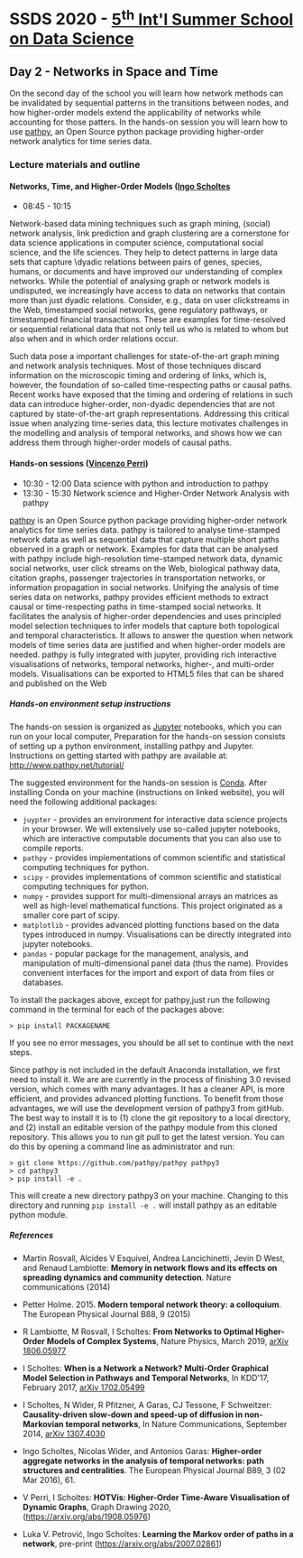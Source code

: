 # SSDS 2020  - [5<sup>th</sup> Int'l Summer School on Data Science](https://sites.google.com/view/ssdatascience2020)

## Day 2 - Networks in Space and Time

On the second day of the school you will learn how network methods can be invalidated by sequential patterns in the transitions between nodes, and how higher-order models extend the applicability of networks while accounting for those patters.
In the hands-on session you will learn how to use [pathpy](http://www.pathpy.net/), an Open Source python package providing higher-order network analytics for time series data.

### Lecture materials and outline


#### Networks, Time, and Higher-Order Models ([Ingo Scholtes](https://www.ingoscholtes.net/)

- 08:45 - 10:15

Network-based data mining techniques such as graph mining, (social) network analysis, link prediction and graph clustering are a cornerstone for data science applications in computer science, computational social science, and the life sciences. They help to detect patterns in large data sets that capture \dyadic relations between pairs of genes, species, humans, or documents and have improved our understanding of complex networks. While the potential of analysing graph or network models is undisputed, we increasingly have access to data on networks that contain more than just dyadic relations. Consider, e.g., data on user clickstreams in the Web, timestamped social networks, gene regulatory pathways, or timestamped financial transactions. These are examples for time-resolved or sequential relational data that not only tell us who is related to whom but also when and in which order relations occur. 

Such data pose a important challenges for state-of-the-art graph mining and network analysis techniques. Most of those techniques discard information on the microscopic timing and ordering of links, which is, however, the foundation of so-called time-respecting paths or causal paths. Recent works have exposed that the timing and ordering of relations in such data can introduce higher-order, non-dyadic dependencies that are not captured by state-of-the-art graph representations. Addressing this critical issue when analyzing time-series data, this lecture motivates challenges in the modelling and analysis of temporal networks, and shows how we can address them through higher-order models of causal paths.

#### Hands-on sessions ([Vincenzo Perri](https://www.ifi.uzh.ch/en/dag/people/perri.html))
- 10:30 - 12:00  Data science with python and introduction to pathpy 
- 13:30 - 15:30  Network science and Higher-Order Network Analysis with pathpy 

[pathpy](http://www.pathpy.net/)  is an Open Source python package providing higher-order network analytics for time series data.
pathpy is tailored to analyse time-stamped network data as well as sequential data that capture multiple short paths observed in a graph or network. Examples for data that can be analysed with pathpy include high-resolution time-stamped network data, dynamic social networks, user click streams on the Web, biological pathway data, citation graphs, passenger trajectories in transportation networks, or information propagation in social networks.
Unifying the analysis of time series data on networks, pathpy provides efficient methods to extract causal or time-respecting paths in time-stamped social networks. It facilitates the analysis of higher-order dependencies and uses principled model selection techniques to infer models that capture both topological and temporal characteristics. It allows to answer the question when network models of time series data are justified and when higher-order models are needed.
pathpy is fully integrated with jupyter, providing rich interactive visualisations of networks, temporal networks, higher-, and multi-order models. Visualisations can be exported to HTML5 files that can be shared and published on the Web

##### Hands-on environment setup instructions

The hands-on session is organized as [Jupyter](http://jupyter.org)
notebooks, which you can run on your local computer, 
Preparation for the hands-on session consists of setting up a python
environment, installing pathpy and Jupyter.
Instructions on getting started with pathpy are available at: http://www.pathpy.net/tutorial/

The suggested environment for the hands-on session is [Conda](https://conda.io/). 
After installing Conda on your machine (instructions on linked website), you will need the following additional packages:

- `juypter` - provides an environment for interactive data science projects in your browser. We will extensively use so-called jupyter notebooks, which are interactive computable documents that you can also use to compile reports.
- `pathpy` - provides implementations of common scientific and statistical computing techniques for python.
- `scipy` - provides implementations of common scientific and statistical computing techniques for python.
- `numpy` - provides support for multi-dimensional arrays an matrices as well as high-level mathematical functions. This project originated as a smaller core part of scipy.
- `matplotlib` - provides advanced plotting functions based on the data types introduced in numpy. Visualisations can be directly integrated into jupyter notebooks.
- `pandas` - popular package for the management, analysis, and manipulation of multi-dimensional panel data (thus the name). Provides convenient interfaces for the import and export of data from files or databases.


To install the packages above, except for pathpy,just run the following command in the terminal for each of the packages above:

```
> pip install PACKAGENAME
```
If you see no error messages, you should be all set to continue with the next steps.

Since pathpy is not included in the default Anaconda installation, we first need to install it. We are are currently in the process of finishing 3.0 revised version, which comes with many advantages. It has a cleaner API, is more efficient, and provides advanced plotting functions. 
To benefit from those advantages, we will use the development version of pathpy3 from gitHub. The best way to install it is to 
(1) clone the git repository to a local directory, and 
(2) install an editable version of the pathpy module from this cloned repository. 
This allows you to run git pull to get the latest version. You can do this by opening a command line as administrator and run:

```
> git clone https://github.com/pathpy/pathpy pathpy3
> cd pathpy3
> pip install -e .
```

This will create a new directory pathpy3 on your machine. Changing to this directory and running `pip install -e .` will install pathpy as an editable python module.



##### References


- Martin Rosvall, Alcides V Esquivel, Andrea Lancichinetti, Jevin D West, and Renaud Lambiotte: **Memory in network flows and its effects on spreading dynamics and community detection**. Nature communications (2014)

- Petter Holme. 2015. **Modern temporal network theory: a colloquium**. The European Physical Journal B88, 9 (2015)

- R Lambiotte, M Rosvall, I Scholtes: **From Networks to Optimal Higher-Order Models of Complex Systems**, Nature Physics, March 2019,  [arXiv 1806.05977](https://arxiv.org/abs/1806.05977)

- I Scholtes: **When is a Network a Network? Multi-Order Graphical Model Selection in Pathways and Temporal Networks**, In KDD'17, February 2017, [arXiv 1702.05499](https://arxiv.org/abs/1702.05499)

- I Scholtes, N Wider, R Pfitzner, A Garas, CJ Tessone, F Schweitzer: **Causality-driven slow-down and speed-up of diffusion in non-Markovian temporal networks**, In Nature Communications, September 2014, [arXiv 1307.4030](http://arxiv.org/abs/1307.4030)

- Ingo Scholtes, Nicolas Wider, and Antonios Garas: **Higher-order aggregate networks in the analysis of temporal networks: path structures and centralities**. The European Physical Journal B89, 3 (02 Mar 2016), 61.  

- V Perri, I Scholtes: **HOTVis: Higher-Order Time-Aware Visualisation of Dynamic Graphs**, Graph Drawing 2020, (https://arxiv.org/abs/1908.05976)

- Luka V. Petrović, Ingo Scholtes: **Learning the Markov order of paths in a network**, pre-print (https://arxiv.org/abs/2007.02861)



